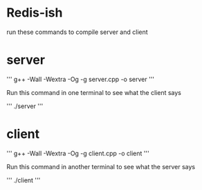 # Redis-ish

run these commands to compile server and client

# server

'''
g++ -Wall -Wextra -Og -g server.cpp -o server
'''

Run this command in one terminal to see what the client says 

'''
./server
'''

# client

'''
g++ -Wall -Wextra -Og -g client.cpp -o client
'''

Run this command in another terminal to see what the server says

'''
./client
'''

